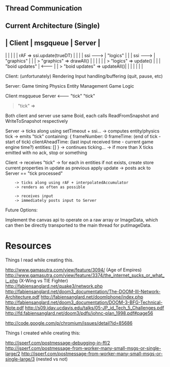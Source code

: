 

Thread Communication
--------------------


Current Architecture (Single)
-----------------------------

|             Client             |           msgqueue         |          Server          |
------------------------------------------------------------------------------------------
|                                |                            |                          |
| rAF => ssi.update(trueDT)      |                            |                          |
| ssi --->                       | "logics"                   |                          |
| ssi --->                       | "graphics"                 |                          |
| > "graphics" => drawAll()      |                            |                          |
|                                |                            | > "logics" => update()   |
|                                | "boid updates"             | <---                     |
| > "boid updates" => updateAll()|                            |                          |
|                                |                            |                          |






Client:
(unfortunately) Rendering
Input handling/buffering (quit, pause, etc)

Server:
Game timing
Physics
Entity Management
Game Logic



Client                      msgqueue                          Server
                                                              <--- "tick"
                            "tick"
> "tick" => 


Both client and server use same Boid, each calls ReadFromSnapshot and WriteToSnapshot respectively

Server  -> ticks along using setTimeout + ssi...
        -> computes entity/physics tick
        -> emits "tick" containing:
        {
           frameNumber: 0
           frameTime: (end of tick - start of tick)
           clientAheadTime: (last input received time - current game engine time?)
           entities: []
        }
        -> continues ticking...
        -> if more than X ticks emitted with no ack, stop or something

Client  -> receives "tick"
        -> for each in entities
          if not exists, create
          store current properties in update as previous
          apply update
        -> posts ack to Server == "tick processed"

        -> ticks along using rAF + interpolatedAccumulator
        -> renders as often as possible

        -> receives input
        -> immediately posts input to Server


Future Options:

Implement the canvas api to operate on a raw array or ImageData, which can then be directly transported to the main thread for putImageData.








Resources
=========

Things I read while creating this.

http://www.gamasutra.com/view/feature/3094/ (Age of Empires)
http://www.gamasutra.com/view/feature/3374/the_internet_sucks_or_what_i_.php (X-Wing vs TIE Fighter)
http://fabiensanglard.net/quake3/network.php
http://fabiensanglard.net/doom3_documentation/The-DOOM-III-Network-Architecture.pdf
http://fabiensanglard.net/doomIphone/index.php
http://fabiensanglard.net/doom3_documentation/DOOM-3-BFG-Technical-Note.pdf
http://s09.idav.ucdavis.edu/talks/05-JP_id_Tech_5_Challenges.pdf
http://fd.fabiensanglard.net/doom3/pdfs/johnc-plan_1998.pdf#page56

http://code.google.com/p/chromium/issues/detail?id=85686

Things I created while creating this:

http://jsperf.com/postmessage-debugging-in-ff/2
http://jsperf.com/postmessage-from-worker-many-small-msgs-or-single-large/2
http://jsperf.com/postmessage-from-worker-many-small-msgs-or-single-large/3 (nested vs not)